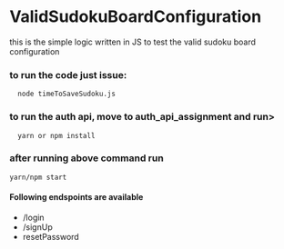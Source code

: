 # ValidSudokuBoardConfiguration
this is the simple logic written in JS to test the valid sudoku board configuration

### to run the code just issue:

```node
  node timeToSaveSudoku.js
```
### to run the auth api, move to auth_api_assignment and run> 
```
  yarn or npm install
```

### after running above command run
```
yarn/npm start
```

#### Following endspoints are available
- /login
- /signUp
- resetPassword
